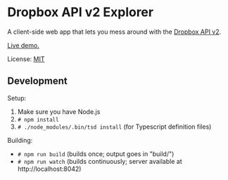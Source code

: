 # Dropbox API v2 Explorer

A client-side web app that lets you mess around with the [Dropbox API v2](https://www.dropbox.com/developers-preview).

[Live demo.](https://dropbox.github.io/dropbox-api-v2-explorer/)

License: [MIT](License.txt)

## Development

Setup:

1. Make sure you have Node.js
2. `# npm install`
3. `# ./node_modules/.bin/tsd install`  (for Typescript definition files)

Building:
- `# npm run build`  (builds once; output goes in "build/")
- `# npm run watch`  (builds continuously; server available at http://localhost:8042)
